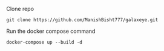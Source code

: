 
Clone repo
```
git clone https://github.com/ManishBisht777/galaxeye.git
```

Run the docker compose command
```
docker-compose up --build -d
```

